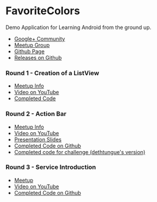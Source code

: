 FavoriteColors
==============

Demo Application for Learning Android from the ground up. 

* [Google+ Community](https://plus.google.com/u/0/communities/103314203601881861807)
* [Meetup Group](http://www.meetup.com/gr-jug/)
* [Github Page](https://github.com/grjug/FavoriteColors)
* [Releases on Github](https://github.com/grjug/FavoriteColors/releases)

### Round 1 - Creation of a ListView
* [Meetup Info](http://www.meetup.com/gr-jug/events/119719142/)
* [Video on YouTube](https://www.youtube.com/watch?v=va9oX5IITtU)
* [Completed Code](https://github.com/grjug/FavoriteColors/tree/v1.0)

### Round 2 - Action Bar
* [Meetup Info](http://www.meetup.com/gr-jug/events/123803352/)
* [Video on YouTube](https://www.youtube.com/watch?v=fhi1_FzIwfo)
* [Presentation Slides](https://docs.google.com/presentation/d/11RHs9yKUrFtSZGShMSKRhCd2uwy5-V4CrmUM4ohgzpw/edit?pli=1#slide=id.p13)
* [Completed Code on Github](https://github.com/grjug/FavoriteColors/tree/v1.1)
* [Completed code for challenge (dethtungue's version)](https://github.com/dethtungue/GRJUG_ANDROID)

### Round 3 - Service Introduction
* [Meetup](http://www.meetup.com/gr-jug/events/123803542/)
* [Video on YouTube](https://www.youtube.com/watch?v=fhi1_FzIwfo)
* [Completed Code on Github](https://github.com/grjug/FavoriteColors/releases/tag/v1.2)
